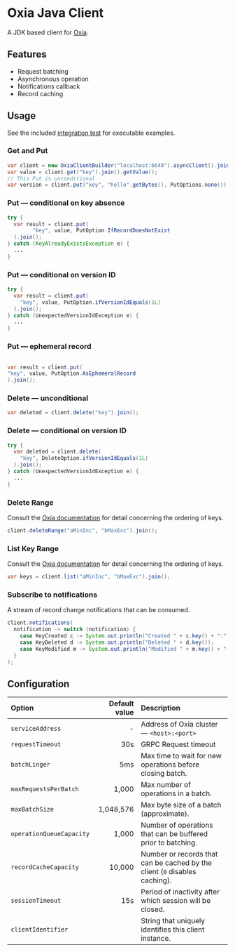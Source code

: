 # Oxia Java Client

A JDK based client for [Oxia][oxia].

## Features

- Request batching
- Asynchronous operation
- Notifications callback
- Record caching

## Usage

See the included [integration test][it] for executable examples.

### Get and Put

```java
var client = new OxiaClientBuilder("localhost:6648").asyncClient().join();
var value = client.get("key").join().getValue();
// This Put is unconditional
var version = client.put("key", "hello".getBytes(), PutOptions.none()).join().getVersion();   
```

### Put — conditional on key absence

```java
try {
  var result = client.put(
        "key", value, PutOption.IfRecordDoesNotExist
  ).join();
} catch (KeyAlreadyExistsException e) {
  ...
}
```

### Put — conditional on version ID

```java
try {
  var result = client.put(
    "key", value, PutOption.ifVersionIdEquals(1L)
  ).join();
} catch (UnexpectedVersionIdException e) {
  ...
}
```

### Put — ephemeral record

```java

var result = client.put(
"key", value, PutOption.AsEphemeralRecord
).join();

```

### Delete — unconditional

```java
var deleted = client.delete("key").join();
```

### Delete — conditional on version ID

```java
try {
  var deleted = client.delete(
    "key", DeleteOption.ifVersionIdEquals(1L)
  ).join();
} catch (UnexpectedVersionIdException e) {
  ...
}
```

### Delete Range

Consult the [Oxia documentation][sort] for detail concerning the ordering of keys.

```java
client.deleteRange("aMinInc", "bMaxExc").join();
```

### List Key Range

Consult the [Oxia documentation][sort] for detail concerning the ordering of keys.

```java
var keys = client.list("aMinInc", "bMaxExc").join();
```

### Subscribe to notifications

A stream of record change notifications that can be consumed.

```java
client.notifications(
  notification -> switch (notification) {
    case KeyCreated c -> System.out.println("Created " + c.key() + ":" + c.version());
    case KeyDeleted d -> System.out.println("Deleted " + d.key());
    case KeyModified m -> System.out.println("Modified " + m.key() + ":" + m.version());
  }
);
```

## Configuration

| Option                   | Default value | Description                                                                |
|:-------------------------|--------------:|:---------------------------------------------------------------------------|
| `serviceAddress`         |             - | Address of Oxia cluster — `<host>:<port>`                                  |
| `requestTimeout`         |           30s | GRPC Request timeout                                                       |
| `batchLinger`            |           5ms | Max time to wait for new operations before closing batch.                  |
| `maxRequestsPerBatch`    |         1,000 | Max number of operations in a batch.                                       |
| `maxBatchSize`           |     1,048,576 | Max byte size of a batch (approximate).                                    |
| `operationQueueCapacity` |         1,000 | Number of operations that can be buffered prior to batching.               |
| `recordCacheCapacity`    |        10,000 | Number or records that can be cached by the client (`0` disables caching). |
| `sessionTimeout`         |           15s | Period of inactivity after which session will be closed.                   |
| `clientIdentifier`       | <random UUID> | String that uniquely identifies this client instance.                      |

[oxia]: https://github.com/streamnative/oxia
[it]: src/test/java/io/streamnative/oxia/client/OxiaClientIT.java
[sort]: https://github.com/streamnative/oxia/blob/main/docs/oxia-key-sorting.md

